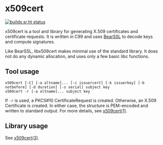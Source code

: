 # x509cert

[![builds.sr.ht status](https://builds.sr.ht/~mcf/x509cert.svg)](https://builds.sr.ht/~mcf/x509cert)

x509cert is a tool and library for generating X.509 certificates
and certificate requests. It is written in C99 and uses [BearSSL]
to decode keys and compute signatures.

Like BearSSL, libx509cert makes minimal use of the standard library.
It does not do any dynamic allocation, and uses only a few basic
libc functions.

## Tool usage

	x509cert [-C] [-a altname]... [-c issuercert] [-k issuerkey] [-b notbefore] [-d duration] [-s serial] subject key
	x509cert -r [-a altname]... subject key

If `-r` is used, a PKCS#10 CertificateRequest is created. Otherwise,
an X.509 Certificate is created. In either case, the structure is
PEM-encoded and written to standard output. For more details, see
[x509cert(1)].

## Library usage

See [x509cert(3)].

[BearSSL]: https://bearssl.org
[x509cert(1)]: https://x509cert.mforney.org/x509cert.1.html
[x509cert(3)]: https://x509cert.mforney.org/x509cert.3.html
